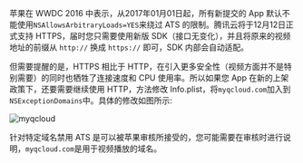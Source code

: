 
苹果在 WWDC 2016 中表示，从2017年01月01日起，所有新提交的 App 默认不能使用`NSAllowsArbitraryLoads=YES`来绕过 ATS 的限制。腾讯云将于12月12日正式支持 HTTPS，届时您只需要使用新版 SDK（接口无变化），并且将原来的视频地址的前缀从 `http://` 换成 `https://` 即可，SDK 内部会自动适配。

但需要提醒的是，HTTPS 相比于 HTTP，在引入更多安全性（视频方面并不是特别需要）的同时也牺牲了连接速度和 CPU 使用率。所以如果您 App 在新的上架政策下，还要需要继续使用 HTTP，方法修改 Info.plist，将`myqcloud.com`加入到`NSExceptionDomains`中。具体的修改如图所示:  

![myqcloud](http://qzonestyle.gtimg.cn/qzone/vas/opensns/res/img/myqcloud.png)

针对特定域名禁用 ATS 是可以被苹果审核所接受的，您可能需要在审核时进行说明，`myqcloud.com`是用于视频播放的域名。
